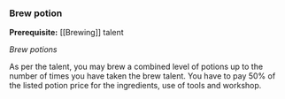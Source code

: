 ### Brew potion

**Prerequisite:** [[Brewing]] talent

_Brew potions_

As per the talent, you may brew a combined level of potions up to the number of times you have taken the brew talent. You have to pay 50% of the listed potion price for the ingredients, use of tools and workshop.